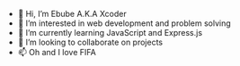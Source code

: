 - 👋 Hi, I’m Ebube A.K.A Xcoder
- 👀 I’m interested in web development and problem solving
- 🌱 I’m currently learning JavaScript and Express.js
- 💞️ I’m looking to collaborate on projects 
- 📫 Oh and I love FIFA


